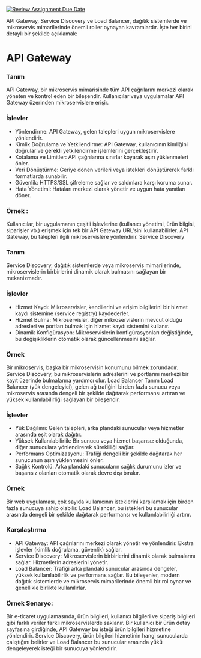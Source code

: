 [![Review Assignment Due Date](https://classroom.github.com/assets/deadline-readme-button-22041afd0340ce965d47ae6ef1cefeee28c7c493a6346c4f15d667ab976d596c.svg)](https://classroom.github.com/a/QWW6IsQU)

API Gateway, Service Discovery ve Load Balancer, dağıtık sistemlerde ve mikroservis mimarilerinde önemli roller oynayan kavramlardır. İşte her birini detaylı bir şekilde açıklamak:

# API Gateway

### Tanım

API Gateway, bir mikroservis mimarisinde tüm API çağrılarını merkezi olarak yöneten ve kontrol eden bir bileşendir. Kullanıcılar veya uygulamalar API Gateway üzerinden mikroservislere erişir.

### İşlevler
* Yönlendirme: API Gateway, gelen talepleri uygun mikroservislere yönlendirir.
* Kimlik Doğrulama ve Yetkilendirme: API Gateway, kullanıcının kimliğini doğrular ve gerekli yetkilendirme işlemlerini gerçekleştirir.
* Kotalama ve Limitler: API çağrılarına sınırlar koyarak aşırı yüklenmeleri önler.
* Veri Dönüştürme: Geriye dönen verileri veya istekleri dönüştürerek farklı formatlarda sunabilir.
* Güvenlik: HTTPS/SSL şifreleme sağlar ve saldırılara karşı koruma sunar.
* Hata Yönetimi: Hataları merkezi olarak yönetir ve uygun hata yanıtları döner.

### Örnek :

Kullanıcılar, bir uygulamanın çeşitli işlevlerine (kullanıcı yönetimi, ürün bilgisi, siparişler vb.) erişmek için tek bir API Gateway URL'sini kullanabilirler. API Gateway, bu talepleri ilgili mikroservislere yönlendirir.
Service Discovery
### Tanım
Service Discovery, dağıtık sistemlerde veya mikroservis mimarilerinde, mikroservislerin birbirlerini dinamik olarak bulmasını sağlayan bir mekanizmadır.
### İşlevler
* Hizmet Kaydı: Mikroservisler, kendilerini ve erişim bilgilerini bir hizmet kaydı sistemine (service registry) kaydederler.
* Hizmet Bulma: Mikroservisler, diğer mikroservislerin mevcut olduğu adresleri ve portları bulmak için hizmet kaydı sistemini kullanır.
* Dinamik Konfigürasyon: Mikroservislerin konfigürasyonları değiştiğinde, bu değişikliklerin otomatik olarak güncellenmesini sağlar.
### Örnek
Bir mikroservis, başka bir mikroservisin konumunu bilmek zorundadır. Service Discovery, bu mikroservislerin adreslerini ve portlarını merkezi bir kayıt üzerinde bulmalarına yardımcı olur.
Load Balancer
Tanım
Load Balancer (yük dengeleyici), gelen ağ trafiğini birden fazla sunucu veya mikroservis arasında dengeli bir şekilde dağıtarak performansı artıran ve yüksek kullanılabilirliği sağlayan bir bileşendir.
### İşlevler
* Yük Dağılımı: Gelen talepleri, arka plandaki sunucular veya hizmetler arasında eşit olarak dağıtır.
* Yüksek Kullanılabilirlik: Bir sunucu veya hizmet başarısız olduğunda, diğer sunuculara yönlendirerek sürekliliği sağlar.
* Performans Optimizasyonu: Trafiği dengeli bir şekilde dağıtarak her sunucunun aşırı yüklenmesini önler.
* Sağlık Kontrolü: Arka plandaki sunucuların sağlık durumunu izler ve başarısız olanları otomatik olarak devre dışı bırakır.
### Örnek
Bir web uygulaması, çok sayıda kullanıcının isteklerini karşılamak için birden fazla sunucuya sahip olabilir. Load Balancer, bu istekleri bu sunucular arasında dengeli bir şekilde dağıtarak performansı ve kullanılabilirliği artırır.
### Karşılaştırma
* API Gateway: API çağrılarını merkezi olarak yönetir ve yönlendirir. Ekstra işlevler (kimlik doğrulama, güvenlik) sağlar.
* Service Discovery: Mikroservislerin birbirlerini dinamik olarak bulmalarını sağlar. Hizmetlerin adreslerini yönetir.
* Load Balancer: Trafiği arka plandaki sunucular arasında dengeler, yüksek kullanılabilirlik ve performans sağlar.
Bu bileşenler, modern dağıtık sistemlerde ve mikroservis mimarilerinde önemli bir rol oynar ve genellikle birlikte kullanılırlar.
### Örnek Senaryo:
Bir e-ticaret uygulamasında, ürün bilgileri, kullanıcı bilgileri ve sipariş bilgileri gibi farklı veriler farklı mikroservislerde saklanır. Bir kullanıcı bir ürün detay sayfasına girdiğinde, API Gateway bu isteği ürün bilgileri hizmetine yönlendirir. Service Discovery, ürün bilgileri hizmetinin hangi sunucularda çalıştığını belirler ve Load Balancer bu sunucular arasında yükü dengeleyerek isteği bir sunucuya yönlendirir.

